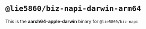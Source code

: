 # `@lie5860/biz-napi-darwin-arm64`

This is the **aarch64-apple-darwin** binary for `@lie5860/biz-napi`
